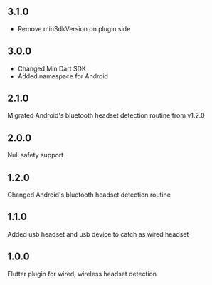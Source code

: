 ## 3.1.0
- Remove minSdkVersion on plugin side

## 3.0.0
- Changed Min Dart SDK
- Added namespace for Android
  
## 2.1.0
Migrated Android's bluetooth headset detection routine from v1.2.0

## 2.0.0
Null safety support

## 1.2.0
Changed Android's bluetooth headset detection routine

## 1.1.0
Added usb headset and usb device to catch as wired headset

## 1.0.0
Flutter plugin for wired, wireless headset detection
